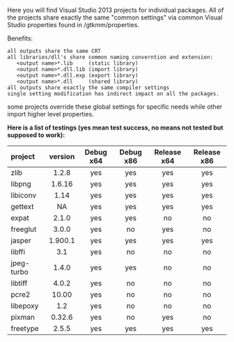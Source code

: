 Here you will find Visual Studio 2013 projects for individual packages.
All of the projects share exactly the same "common settings" via common Visual Studio
properties found in /gtkmm/properties.

Benefits:
```
all outputs share the same CRT
all libraries/dll's share common naming converntion and extension:
   <output name>*.lib     (static library)
   <output name>*.dll.lib (import library)
   <output name>*.dll.exp (export library)
   <output name>*.dll     (shared library)
all outputs share exactly the same compiler settings
single setting modification has indirect impact on all the packages.
```

some projects override these global settings for specific needs while other import
higher level properties.

**Here is a list of testings (yes mean test success, no means not tested but supposed to work):**

project | version | Debug x64 | Debug x86 | Release x64 | Release x86 |
:--------|:---------:|:-----------:|:-----------:|:-------------:|:-------------:|
zlib 	      | 1.2.8   | yes 	      | yes 		| yes	   	| yes
libpng      | 1.6.16  | yes      	| yes	   	| yes		   | yes
libiconv    | 1.14    | yes      	| yes		   | yes 		| yes
gettext     | NA      | yes      	| yes 		| yes 		| yes
expat       | 2.1.0   | yes      	| yes 		| no 		   | no
freeglut    | 3.0.0   | yes         | no        | yes       | no
jasper      | 1.900.1 | yes         | yes       | yes       | yes
libffi      | 3.1     | yes         | no        | no        | no
jpeg-turbo  | 1.4.0   | yes         | yes       | no        | no
libtiff     | 4.0.2   | yes         | no        | no        | no
pcre2       | 10.00   | yes         | no        | no        | no
libepoxy    | 1.2     | yes         | no        | no        | no
pixman      | 0.32.6  | yes         | no        | yes       | no
freetype    | 2.5.5   | yes         | yes       | yes       | yes

